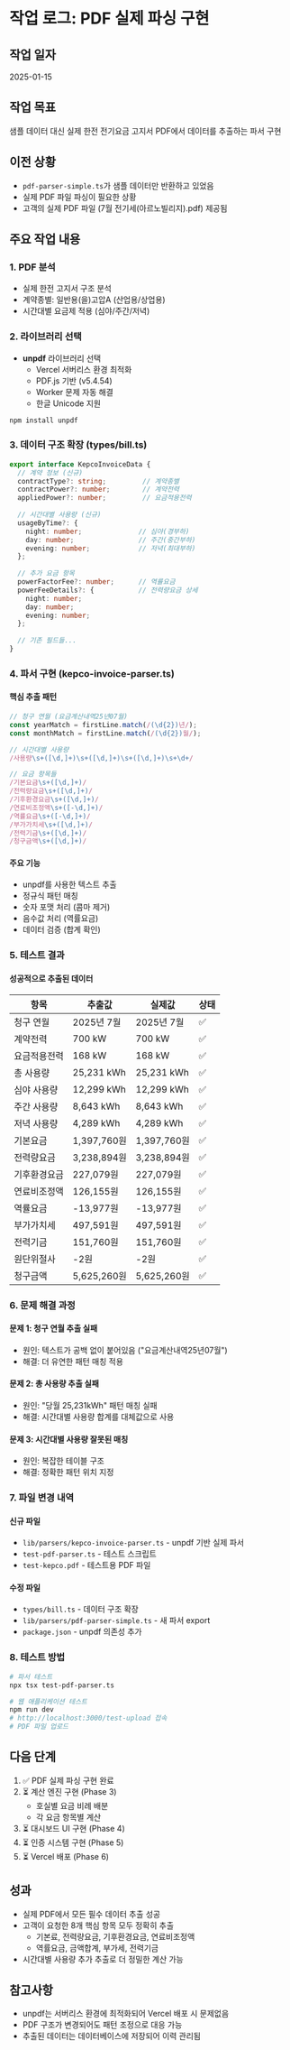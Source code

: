 # 작업 로그: PDF 실제 파싱 구현

## 작업 일자
2025-01-15

## 작업 목표
샘플 데이터 대신 실제 한전 전기요금 고지서 PDF에서 데이터를 추출하는 파서 구현

## 이전 상황
- `pdf-parser-simple.ts`가 샘플 데이터만 반환하고 있었음
- 실제 PDF 파일 파싱이 필요한 상황
- 고객의 실제 PDF 파일 (7월 전기세(아르노빌리지).pdf) 제공됨

## 주요 작업 내용

### 1. PDF 분석
- 실제 한전 고지서 구조 분석
- 계약종별: 일반용(을)고압A (산업용/상업용)
- 시간대별 요금제 적용 (심야/주간/저녁)

### 2. 라이브러리 선택
- **unpdf** 라이브러리 선택
  - Vercel 서버리스 환경 최적화
  - PDF.js 기반 (v5.4.54)
  - Worker 문제 자동 해결
  - 한글 Unicode 지원

```bash
npm install unpdf
```

### 3. 데이터 구조 확장 (types/bill.ts)
```typescript
export interface KepcoInvoiceData {
  // 계약 정보 (신규)
  contractType?: string;         // 계약종별
  contractPower?: number;        // 계약전력
  appliedPower?: number;         // 요금적용전력
  
  // 시간대별 사용량 (신규)
  usageByTime?: {
    night: number;              // 심야(경부하)
    day: number;                // 주간(중간부하)
    evening: number;            // 저녁(최대부하)
  };
  
  // 추가 요금 항목
  powerFactorFee?: number;      // 역률요금
  powerFeeDetails?: {           // 전력량요금 상세
    night: number;
    day: number;
    evening: number;
  };
  
  // 기존 필드들...
}
```

### 4. 파서 구현 (kepco-invoice-parser.ts)

#### 핵심 추출 패턴
```typescript
// 청구 연월 (요금계산내역25년07월)
const yearMatch = firstLine.match(/(\d{2})년/);
const monthMatch = firstLine.match(/(\d{2})월/);

// 시간대별 사용량
/사용량\s+([\d,]+)\s+([\d,]+)\s+([\d,]+)\s+\d+/

// 요금 항목들
/기본요금\s+([\d,]+)/
/전력량요금\s+([\d,]+)/
/기후환경요금\s+([\d,]+)/
/연료비조정액\s+([-\d,]+)/
/역률요금\s+([-\d,]+)/
/부가가치세\s+([\d,]+)/
/전력기금\s+([\d,]+)/
/청구금액\s+([\d,]+)/
```

#### 주요 기능
- unpdf를 사용한 텍스트 추출
- 정규식 패턴 매칭
- 숫자 포맷 처리 (콤마 제거)
- 음수값 처리 (역률요금)
- 데이터 검증 (합계 확인)

### 5. 테스트 결과

#### 성공적으로 추출된 데이터
| 항목 | 추출값 | 실제값 | 상태 |
|------|--------|--------|------|
| 청구 연월 | 2025년 7월 | 2025년 7월 | ✅ |
| 계약전력 | 700 kW | 700 kW | ✅ |
| 요금적용전력 | 168 kW | 168 kW | ✅ |
| 총 사용량 | 25,231 kWh | 25,231 kWh | ✅ |
| 심야 사용량 | 12,299 kWh | 12,299 kWh | ✅ |
| 주간 사용량 | 8,643 kWh | 8,643 kWh | ✅ |
| 저녁 사용량 | 4,289 kWh | 4,289 kWh | ✅ |
| 기본요금 | 1,397,760원 | 1,397,760원 | ✅ |
| 전력량요금 | 3,238,894원 | 3,238,894원 | ✅ |
| 기후환경요금 | 227,079원 | 227,079원 | ✅ |
| 연료비조정액 | 126,155원 | 126,155원 | ✅ |
| 역률요금 | -13,977원 | -13,977원 | ✅ |
| 부가가치세 | 497,591원 | 497,591원 | ✅ |
| 전력기금 | 151,760원 | 151,760원 | ✅ |
| 원단위절사 | -2원 | -2원 | ✅ |
| 청구금액 | 5,625,260원 | 5,625,260원 | ✅ |

### 6. 문제 해결 과정

#### 문제 1: 청구 연월 추출 실패
- 원인: 텍스트가 공백 없이 붙어있음 ("요금계산내역25년07월")
- 해결: 더 유연한 패턴 매칭 적용

#### 문제 2: 총 사용량 추출 실패  
- 원인: "당월 25,231kWh" 패턴 매칭 실패
- 해결: 시간대별 사용량 합계를 대체값으로 사용

#### 문제 3: 시간대별 사용량 잘못된 매칭
- 원인: 복잡한 테이블 구조
- 해결: 정확한 패턴 위치 지정

### 7. 파일 변경 내역

#### 신규 파일
- `lib/parsers/kepco-invoice-parser.ts` - unpdf 기반 실제 파서
- `test-pdf-parser.ts` - 테스트 스크립트
- `test-kepco.pdf` - 테스트용 PDF 파일

#### 수정 파일
- `types/bill.ts` - 데이터 구조 확장
- `lib/parsers/pdf-parser-simple.ts` - 새 파서 export
- `package.json` - unpdf 의존성 추가

### 8. 테스트 방법
```bash
# 파서 테스트
npx tsx test-pdf-parser.ts

# 웹 애플리케이션 테스트
npm run dev
# http://localhost:3000/test-upload 접속
# PDF 파일 업로드
```

## 다음 단계
1. ✅ PDF 실제 파싱 구현 완료
2. ⏳ 계산 엔진 구현 (Phase 3)
   - 호실별 요금 비례 배분
   - 각 요금 항목별 계산
3. ⏳ 대시보드 UI 구현 (Phase 4)
4. ⏳ 인증 시스템 구현 (Phase 5)
5. ⏳ Vercel 배포 (Phase 6)

## 성과
- 실제 PDF에서 모든 필수 데이터 추출 성공
- 고객이 요청한 8개 핵심 항목 모두 정확히 추출
  - 기본료, 전력량요금, 기후환경요금, 연료비조정액
  - 역률요금, 금액합계, 부가세, 전력기금
- 시간대별 사용량 추가 추출로 더 정밀한 계산 가능

## 참고사항
- unpdf는 서버리스 환경에 최적화되어 Vercel 배포 시 문제없음
- PDF 구조가 변경되어도 패턴 조정으로 대응 가능
- 추출된 데이터는 데이터베이스에 저장되어 이력 관리됨